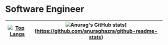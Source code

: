 # Software Engineer

| [![Top Langs](https://github-readme-stats.vercel.app/api/top-langs/?username=sergio-abu&layout=compact&theme=great-gatsby)](https://github.com/anuraghazra/github-readme-stats) | ![Anurag's GitHub stats](https://github-readme-stats.vercel.app/api?username=sergio-abu&count_private=true&show_icons=true&theme=great-gatsby)](https://github.com/anuraghazra/github-readme-stats) |
| --- | --- |
